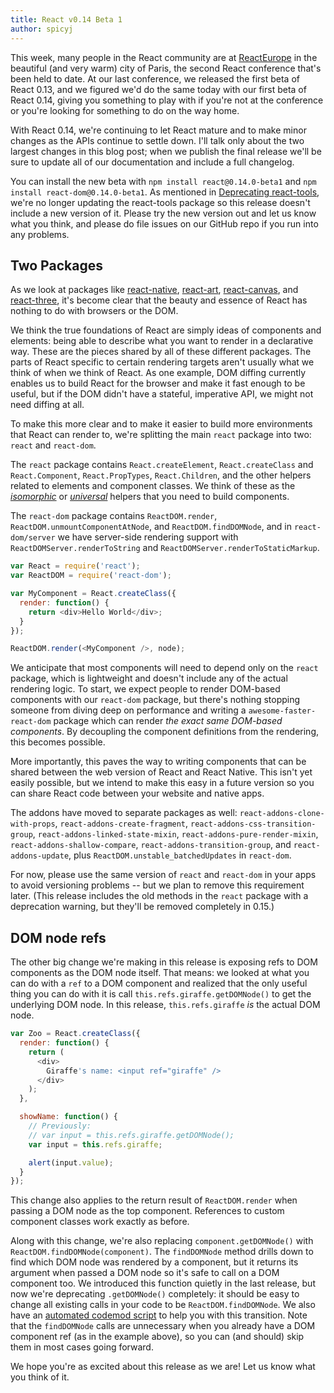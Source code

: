 ```yaml
---
title: React v0.14 Beta 1
author: spicyj
---
```


This week, many people in the React community are at [ReactEurope](https://www.react-europe.org/) in the beautiful (and very warm) city of Paris, the second React conference that's been held to date. At our last conference, we released the first beta of React 0.13, and we figured we'd do the same today with our first beta of React 0.14, giving you something to play with if you're not at the conference or you're looking for something to do on the way home.

With React 0.14, we're continuing to let React mature and to make minor changes as the APIs continue to settle down. I'll talk only about the two largest changes in this blog post; when we publish the final release we'll be sure to update all of our documentation and include a full changelog.

You can install the new beta with `npm install react@0.14.0-beta1` and `npm install react-dom@0.14.0-beta1`. As mentioned in [Deprecating react-tools](https://facebook.github.io/react/blog/2015/06/12/deprecating-jstransform-and-react-tools.html), we're no longer updating the react-tools package so this release doesn't include a new version of it. Please try the new version out and let us know what you think, and please do file issues on our GitHub repo if you run into any problems.

## Two Packages

As we look at packages like [react-native](https://github.com/facebook/react-native), [react-art](https://github.com/reactjs/react-art), [react-canvas](https://github.com/Flipboard/react-canvas), and [react-three](https://github.com/Izzimach/react-three), it's become clear that the beauty and essence of React has nothing to do with browsers or the DOM.

We think the true foundations of React are simply ideas of components and elements: being able to describe what you want to render in a declarative way. These are the pieces shared by all of these different packages. The parts of React specific to certain rendering targets aren't usually what we think of when we think of React. As one example, DOM diffing currently enables us to build React for the browser and make it fast enough to be useful, but if the DOM didn't have a stateful, imperative API, we might not need diffing at all.

To make this more clear and to make it easier to build more environments that React can render to, we're splitting the main `react` package into two: `react` and `react-dom`.

The `react` package contains `React.createElement`, `React.createClass` and `React.Component`, `React.PropTypes`, `React.Children`, and the other helpers related to elements and component classes. We think of these as the [_isomorphic_](http://nerds.airbnb.com/isomorphic-javascript-future-web-apps/) or [_universal_](https://medium.com/@mjackson/universal-javascript-4761051b7ae9) helpers that you need to build components.

The `react-dom` package contains `ReactDOM.render`, `ReactDOM.unmountComponentAtNode`, and `ReactDOM.findDOMNode`, and in `react-dom/server` we have server-side rendering support with `ReactDOMServer.renderToString` and `ReactDOMServer.renderToStaticMarkup`.

```js
var React = require('react');
var ReactDOM = require('react-dom');

var MyComponent = React.createClass({
  render: function() {
    return <div>Hello World</div>;
  }
});

ReactDOM.render(<MyComponent />, node);
```

We anticipate that most components will need to depend only on the `react` package, which is lightweight and doesn't include any of the actual rendering logic. To start, we expect people to render DOM-based components with our `react-dom` package, but there's nothing stopping someone from diving deep on performance and writing a `awesome-faster-react-dom` package which can render *the exact same DOM-based components*. By decoupling the component definitions from the rendering, this becomes possible.

More importantly, this paves the way to writing components that can be shared between the web version of React and React Native. This isn't yet easily possible, but we intend to make this easy in a future version so you can share React code between your website and native apps.

The addons have moved to separate packages as well: `react-addons-clone-with-props`, `react-addons-create-fragment`, `react-addons-css-transition-group`, `react-addons-linked-state-mixin`, `react-addons-pure-render-mixin`, `react-addons-shallow-compare`, `react-addons-transition-group`, and `react-addons-update`, plus `ReactDOM.unstable_batchedUpdates` in `react-dom`.

For now, please use the same version of `react` and `react-dom` in your apps to avoid versioning problems -- but we plan to remove this requirement later. (This release includes the old methods in the `react` package with a deprecation warning, but they'll be removed completely in 0.15.)

## DOM node refs

The other big change we're making in this release is exposing refs to DOM components as the DOM node itself. That means: we looked at what you can do with a `ref` to a DOM component and realized that the only useful thing you can do with it is call `this.refs.giraffe.getDOMNode()` to get the underlying DOM node. In this release, `this.refs.giraffe` _is_ the actual DOM node.

```js
var Zoo = React.createClass({
  render: function() {
    return (
      <div>
        Giraffe's name: <input ref="giraffe" />
      </div>
    );
  },

  showName: function() {
    // Previously:
    // var input = this.refs.giraffe.getDOMNode();
    var input = this.refs.giraffe;

    alert(input.value);
  }
});
```

This change also applies to the return result of `ReactDOM.render` when passing a DOM node as the top component. References to custom component classes work exactly as before.

Along with this change, we're also replacing `component.getDOMNode()` with `ReactDOM.findDOMNode(component)`. The `findDOMNode` method drills down to find which DOM node was rendered by a component, but it returns its argument when passed a DOM node so it's safe to call on a DOM component too. We introduced this function quietly in the last release, but now we're deprecating `.getDOMNode()` completely: it should be easy to change all existing calls in your code to be `ReactDOM.findDOMNode`. We also have an [automated codemod script](https://www.npmjs.com/package/react-codemod) to help you with this transition. Note that the `findDOMNode` calls are unnecessary when you already have a DOM component ref (as in the example above), so you can (and should) skip them in most cases going forward.

We hope you're as excited about this release as we are! Let us know what you think of it.
